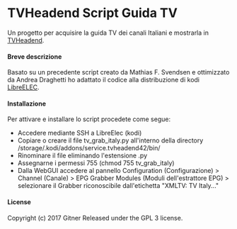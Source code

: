 # TVHeadend Script Guida TV
Un progetto per acquisire la guida TV dei canali Italiani e mostrarla in [TVHeadend](https://tvheadend.org/).

#### Breve descrizione

Basato su un precedente script creato da Mathias F. Svendsen e ottimizzato da Andrea Draghetti ho adattato il codice alla distribuzione di kodi [LibreELEC](https://libreelec.tv). 

#### Installazione

Per attivare e installare lo script procedete come segue:

* Accedere mediante SSH a LibreElec (kodi)
* Copiare o creare il file tv_grab_italy.py all'interno della directory /storage/.kodi/addons/service.tvheadend42/bin/
* Rinominare il file eliminando l'estensione .py
* Assegnarne i permessi 755 (chmod 755 tv_grab_italy)
* Dalla WebGUI accedere al pannello Configuration (Configurazione) > Channel (Canale) > EPG Grabber Modules (Moduli dell'estrattore EPG) > selezionare il Grabber riconoscibile dall'etichetta "XMLTV: TV Italy..."

#### License

Copyright (c) 2017 Gitner
Released under the GPL 3 license.
